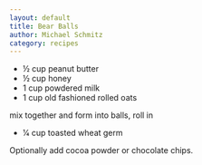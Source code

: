 ```yaml
---
layout: default
title: Bear Balls
author: Michael Schmitz
category: recipes
---
```


- ½ cup peanut butter
- ½ cup honey
- 1 cup powdered milk
- 1 cup old fashioned rolled oats

mix together and form into balls, roll  in

- 1⁄4 cup toasted wheat germ

Optionally add cocoa powder or chocolate chips.
